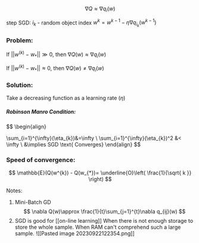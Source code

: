 $$
\nabla Q \approx \nabla q_{i}(w)
$$

step SGD:
	$i_{k}$ - random object index
	$w^k= w^{k-1}- \eta \nabla q_{i_{k}}(w^{k-1})$

### Problem:
If $||w^{(k)}-w_{*}|| \gg 0$,
then $\nabla Q(w) \approx \nabla q_{i}(w)$

If $||w^{(k)}-w_{*}|| \approx 0$,
then $\nabla Q(w) \neq \nabla q_{i}(w)$

### Solution:
Take a decreasing function as a learning rate ($\eta$)

##### Robinson Manro Condition:
$$
\begin{align}

\sum_{i=1}^{\infty}(\eta_{k})&=\infty \\
\sum_{i=1}^{\infty}(\eta_{k})^2 &< \infty  \\
&\implies SGD \text{ Converges}
\end{align}
$$

### Speed of convergence:
$$
\mathbb{E}(Q(w^{k}) - Q(w_{*})= \underline{O}\left( \frac{1}{\sqrt{ k }} \right)
$$

Notes: 
1) Mini-Batch GD
$$
\nabla Q(w)\approx \frac{1}{t}\sum_{j=1}^{t}\nabla q_{ij}(w)
$$
2) SGD is good for [[on-line learning]]
When there is not enough storage to store the whole sample.
When RAM can't comprehend such a large sample.
![[Pasted image 20230922122354.png]]


